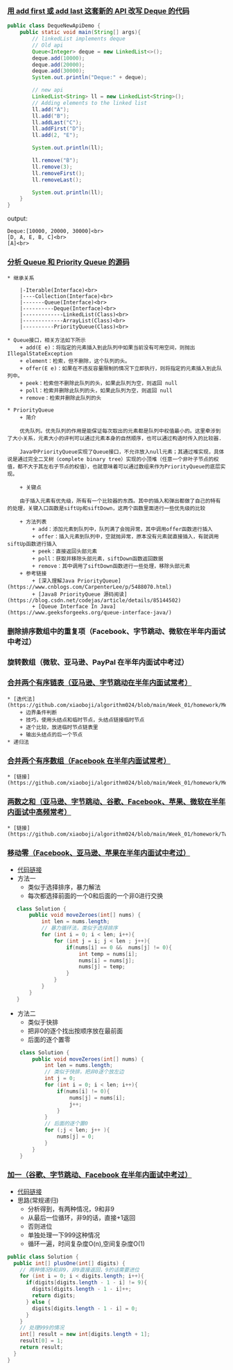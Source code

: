 ###  [用 add first 或 add last 这套新的 API 改写 Deque 的代码](https://github.com/xiaoboji/algorithm024/blob/main/Week_01/homework)
```java
public class DequeNewApiDemo {
    public static void main(String[] args){
        // linkedList implements deque
        // Old api
        Queue<Integer> deque = new LinkedList<>();
        deque.add(10000);
        deque.add(20000);
        deque.add(30000);
        System.out.println("Deque:" + deque);

        // new api
        LinkedList<String> ll = new LinkedList<String>();
        // Adding elements to the linked list
        ll.add("A");
        ll.add("B");
        ll.addLast("C");
        ll.addFirst("D");
        ll.add(2, "E");

        System.out.println(ll);

        ll.remove("B");
        ll.remove(3);
        ll.removeFirst();
        ll.removeLast();

        System.out.println(ll);
    }
}
```
output:

```
Deque:[10000, 20000, 30000]<br>
[D, A, E, B, C]<br>
[A]<br>
```

### [分析 Queue 和 Priority Queue 的源码](https://github.com/xiaoboji/algorithm024/blob/main/Week_01/homework)
    * 继承关系
   
        |-Iterable(Interface)<br>
        |----Collection(Interface)<br>
        |-------Queue(Interface)<br>
        |----------Deque(Interface)<br>
        |-------------LinkedList(Class)<br>
        |-------------ArrayList(Class)<br>
        |----------PriorityQueue(Class)<br>
        
    * Queue接口，相关方法如下所示
        + add(E e)：将指定的元素插入到此队列中如果当前没有可用空间，则抛出IllegalStateException
        + element：检索，但不删除，这个队列的头。
        + offer(E e)：如果在不违反容量限制的情况下立即执行，则将指定的元素插入到此队列中。
        + peek：检索但不删除此队列的头，如果此队列为空，则返回 null
        + poll：检索并删除此队列的头，如果此队列为空，则返回 null
        + remove：检索并删除此队列的头
    
    * PriorityQueue
        + 简介
        
        优先队列。优先队列的作用是能保证每次取出的元素都是队列中权值最小的。这里牵涉到了大小关系，元素大小的评判可以通过元素本身的自然顺序，也可以通过构造时传入的比较器.
        
        Java中PriorityQueue实现了Queue接口，不允许放入null元素；其通过堆实现，具体说是通过完全二叉树（complete binary tree）实现的小顶堆（任意一个非叶子节点的权值，都不大于其左右子节点的权值），也就意味着可以通过数组来作为PriorityQueue的底层实现。
        
        + 关键点
        
        由于插入元素有优先级，所有有一个比较器的东西。其中的插入和弹出都做了自己的特有的处理，关键入口函数是siftUp和siftDown，这两个函数里面进行一些优先级的比较
        
        + 方法列表
            + add：添加元素到队列中，队列满了会抛异常，其中调用offer函数进行插入
            + offer：插入元素到队列中，空就抛异常，原本没有元素就直接插入，有就调用siftUp函数进行插入
            + peek：直接返回头部元素
            + poll：获取并移除头部元素，siftDown函数返回数据
            + remove：其中调用了siftDown函数进行一些处理，移除头部元素
        + 参考链接
            + [深入理解Java PriorityQueue](https://www.cnblogs.com/CarpenterLee/p/5488070.html)  
            + [Java8 PriorityQueue 源码阅读](https://blog.csdn.net/codejas/article/details/85144502)  
            + [Queue Interface In Java](https://www.geeksforgeeks.org/queue-interface-java/)
        
###  删除排序数组中的重复项（Facebook、字节跳动、微软在半年内面试中考过）
###  旋转数组（微软、亚马逊、PayPal 在半年内面试中考过）
###  [合并两个有序链表（亚马逊、字节跳动在半年内面试常考）](https://github.com/xiaoboji/algorithm024/blob/main/Week_01/homework)
    * [迭代法](https://github.com/xiaoboji/algorithm024/blob/main/Week_01/homework/MergeTwoLists.java)
        + 边界条件判断
        + 技巧，使用头结点和临时节点，头结点链接临时节点
        + 逐个比较，放进临时节点链表里
        + 输出头结点的后一个节点
    * 递归法

### [合并两个有序数组（Facebook 在半年内面试常考）](https://github.com/xiaoboji/algorithm024/blob/main/Week_01/homework)
    * [链接](https://github.com/xiaoboji/algorithm024/blob/main/Week_01/homework/MergeTwoArrays.java)     
###  [两数之和（亚马逊、字节跳动、谷歌、Facebook、苹果、微软在半年内面试中高频常考）](https://github.com/xiaoboji/algorithm024/blob/main/Week_01/homework)
    * [链接](https://github.com/xiaoboji/algorithm024/blob/main/Week_01/homework/TwoSum.java) 
###  [移动零（Facebook、亚马逊、苹果在半年内面试中考过）](https://github.com/xiaoboji/algorithm024/blob/main/Week_01/homework)
    
- [代码链接](https://github.com/xiaoboji/algorithm024/blob/main/Week_01/homework/MoveZeros.java) 
- 方法一
    * 类似于选择排序，暴力解法
    * 每次都选择前面的一个0和后面的一个非0进行交换
 ```java
    class Solution {
        public void moveZeroes(int[] nums) {
            int len = nums.length;
            // 暴力循环法，类似于选择排序
            for (int i = 0; i < len; i++){
                for (int j = i; j < len ; j++){
                    if(nums[i] == 0 &&  nums[j] != 0){
                        int temp = nums[i];
                        nums[i] = nums[j];
                        nums[j] = temp;
                    }
                }
            }
        }
    }
```    
- 方法二
    * 类似于快排
    * 把非0的逐个找出按顺序放在最前面
    * 后面的逐个置零
        
```java
    class Solution {
        public void moveZeroes(int[] nums) {
            int len = nums.length;
            // 类似于快排，把非0逐个放左边
            int j = 0;
            for (int i = 0; i < len; i++){
                if(nums[i] != 0){
                    nums[j] = nums[i];
                    j++;
                }
            }
            // 后面的逐个置0
            for (;j < len; j++ ){
                nums[j] = 0;     
            }
        }
    }
```    

### [加一（谷歌、字节跳动、Facebook 在半年内面试中考过）](https://github.com/xiaoboji/algorithm024/blob/main/Week_01/homework)
- [代码链接](https://github.com/xiaoboji/algorithm024/blob/main/Week_01/homework/PlusOne.java) 
- 思路(常规递归)
    * 分析得到，有两种情况，9和非9
    * 从最后一位循环，非9的话，直接+1返回
    * 否则进位
    * 单独处理一下999这种情况
    * 循环一遍，时间复杂度O(n),空间复杂度O(1)

```java
public class Solution {
  public int[] plusOne(int[] digits) {
    // 两种情况9和非9，非9直接返回，9的话需要进位
    for (int i = 0; i < digits.length; i++){
      if(digits[digits.length - 1 - i] != 9){
        digits[digits.length - 1 - i]++;
        return digits;
      } else {
        digits[digits.length - 1 - i] = 0;
      }
    }
    // 处理999的情况
    int[] result = new int[digits.length + 1];
    result[0] = 1;
    return result;
  }
}
```